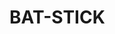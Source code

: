 # BAT-STICK
<!-- Navigation always been a difficult & challenging time for the People with visual impairment. They always have to be more attentive in sensing every movement in the environment than a normal human being. Intermittently they are in danger which can cost their gifted life at few motions like while crossing the road. In many EMERGENCY situations they are unable to communicate instantly with their family for taking instant actions. They always feel a need to be accompanied by a helper but it’s not affordable by majority of people -->
